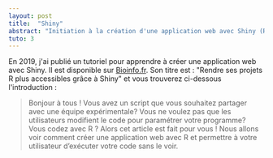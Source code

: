 ```yaml
---
layout: post
title:  "Shiny" 
abstract: "Initiation à la création d'une application web avec Shiny (R)"
tuto: 3
---
```


En 2019, j'ai publié un tutoriel pour apprendre à créer une application web avec Shiny. Il est disponible sur [Bioinfo.fr](https://bioinfo-fr.net/rendre-ses-projets-r-plus-accessibles-grace-a-shiny). Son titre est : "Rendre ses projets R plus accessibles grâce à Shiny" et vous trouverez ci-dessous l'introduction :

> Bonjour à tous !
> Vous avez un script que vous souhaitez partager avec une équipe expérimentale? Vous ne voulez pas que les utilisateurs modifient le code pour paramétrer votre programme? Vous codez avec R ? 
> Alors cet article est fait pour vous ! Nous allons voir comment créer une application web avec R et permettre à votre utilisateur d’exécuter votre code sans le voir.